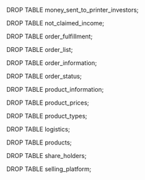 DROP TABLE money_sent_to_printer_investors;

DROP TABLE not_claimed_income;

DROP TABLE order_fulfillment;

DROP TABLE order_list;

DROP TABLE order_information;

DROP TABLE order_status;

DROP TABLE product_information;

DROP TABLE product_prices;

DROP TABLE product_types;

DROP TABLE logistics;

DROP TABLE products;

DROP TABLE share_holders;

DROP TABLE selling_platform;



